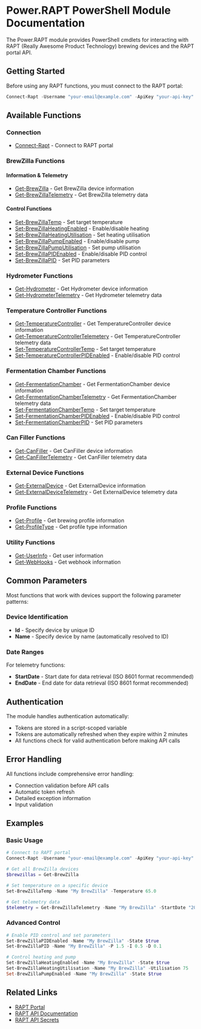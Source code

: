 # Power.RAPT PowerShell Module Documentation

The Power.RAPT module provides PowerShell cmdlets for interacting with RAPT (Really Awesome Product Technology) brewing devices and the RAPT portal API.

## Getting Started

Before using any RAPT functions, you must connect to the RAPT portal:

```powershell
Connect-Rapt -Username "your-email@example.com" -ApiKey "your-api-key"
```

## Available Functions

### Connection

- [Connect-Rapt](Connect-Rapt.md) - Connect to RAPT portal

### BrewZilla Functions

#### Information & Telemetry

- [Get-BrewZilla](Get-BrewZilla.md) - Get BrewZilla device information
- [Get-BrewZillaTelemetry](Get-BrewZillaTelemetry.md) - Get BrewZilla telemetry data

#### Control Functions

- [Set-BrewZillaTemp](Set-BrewZillaTemp.md) - Set target temperature
- [Set-BrewZillaHeatingEnabled](Set-BrewZillaHeatingEnabled.md) - Enable/disable heating
- [Set-BrewZillaHeatingUtilisation](Set-BrewZillaHeatingUtilisation.md) - Set heating utilisation
- [Set-BrewZillaPumpEnabled](Set-BrewZillaPumpEnabled.md) - Enable/disable pump
- [Set-BrewZillaPumpUtilisation](Set-BrewZillaPumpUtilisation.md) - Set pump utilisation
- [Set-BrewZillaPIDEnabled](Set-BrewZillaPIDEnabled.md) - Enable/disable PID control
- [Set-BrewZillaPID](Set-BrewZillaPID.md) - Set PID parameters

### Hydrometer Functions

- [Get-Hydrometer](Get-Hydrometer.md) - Get Hydrometer device information
- [Get-HydrometerTelemetry](Get-HydrometerTelemetry.md) - Get Hydrometer telemetry data

### Temperature Controller Functions

- [Get-TemperatureController](Get-TemperatureController.md) - Get TemperatureController device information
- [Get-TemperatureControllerTelemetery](Get-TemperatureControllerTelemetery.md) - Get TemperatureController telemetry data
- [Set-TemperatureControllerTemp](Set-TemperatureControllerTemp.md) - Set target temperature
- [Set-TemperatureControllerPIDEnabled](Set-TemperatureControllerPIDEnabled.md) - Enable/disable PID control

### Fermentation Chamber Functions

- [Get-FermentationChamber](Get-FermentationChamber.md) - Get FermentationChamber device information
- [Get-FermentationChamberTelemetry](Get-FermentationChamberTelemetry.md) - Get FermentationChamber telemetry data
- [Set-FermentationChamberTemp](Set-FermentationChamberTemp.md) - Set target temperature
- [Set-FermentationChamberPIDEnabled](Set-FermentationChamberPIDEnabled.md) - Enable/disable PID control
- [Set-FermentationChamberPID](Set-FermentationChamberPID.md) - Set PID parameters

### Can Filler Functions

- [Get-CanFiller](Get-CanFiller.md) - Get CanFiller device information
- [Get-CanFillerTelemetry](Get-CanFillerTelemetry.md) - Get CanFiller telemetry data

### External Device Functions

- [Get-ExternalDevice](Get-ExternalDevice.md) - Get ExternalDevice information
- [Get-ExternalDeviceTelemetry](Get-ExternalDeviceTelemetry.md) - Get ExternalDevice telemetry data

### Profile Functions

- [Get-Profile](Get-Profile.md) - Get brewing profile information
- [Get-ProfileType](Get-ProfileType.md) - Get profile type information

### Utility Functions

- [Get-UserInfo](Get-UserInfo.md) - Get user information
- [Get-WebHooks](Get-WebHooks.md) - Get webhook information

## Common Parameters

Most functions that work with devices support the following parameter patterns:

### Device Identification

- **Id** - Specify device by unique ID
- **Name** - Specify device by name (automatically resolved to ID)

### Date Ranges

For telemetry functions:

- **StartDate** - Start date for data retrieval (ISO 8601 format recommended)
- **EndDate** - End date for data retrieval (ISO 8601 format recommended)

## Authentication

The module handles authentication automatically:

- Tokens are stored in a script-scoped variable
- Tokens are automatically refreshed when they expire within 2 minutes
- All functions check for valid authentication before making API calls

## Error Handling

All functions include comprehensive error handling:

- Connection validation before API calls
- Automatic token refresh
- Detailed exception information
- Input validation

## Examples

### Basic Usage

```powershell
# Connect to RAPT portal
Connect-Rapt -Username "your-email@example.com" -ApiKey "your-api-key"

# Get all BrewZilla devices
$brewzillas = Get-BrewZilla

# Set temperature on a specific device
Set-BrewZillaTemp -Name "My BrewZilla" -Temperature 65.0

# Get telemetry data
$telemetry = Get-BrewZillaTelemetry -Name "My BrewZilla" -StartDate "2025-08-01" -EndDate "2025-08-18"
```

### Advanced Control

```powershell
# Enable PID control and set parameters
Set-BrewZillaPIDEnabled -Name "My BrewZilla" -State $true
Set-BrewZillaPID -Name "My BrewZilla" -P 1.5 -I 0.5 -D 0.1

# Control heating and pump
Set-BrewZillaHeatingEnabled -Name "My BrewZilla" -State $true
Set-BrewZillaHeatingUtilisation -Name "My BrewZilla" -Utilisation 75
Set-BrewZillaPumpEnabled -Name "My BrewZilla" -State $true
```

## Related Links

- [RAPT Portal](https://app.rapt.io/)
- [RAPT API Documentation](https://api.rapt.io/index.html)
- [RAPT API Secrets](https://app.rapt.io/account/apisecrets)
